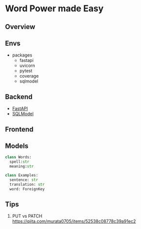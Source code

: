 # Word Power made Easy

## Overview

## Envs

- packages
  - fastapi
  - uvicorn
  - pytest
  - coverage
  - sqlmodel

## Backend

- [FastAPI](https://github.com/tiangolo/fastapi)
- [SQLModel](https://github.com/tiangolo/sqlmodel)

## Frontend

## Models

```python
class Words:
  spell:str
  meaning:str

class Examples:
  sentence: str
  translation: str
  word: ForeignKey
```

## Tips

1. PUT vs PATCH
   https://qiita.com/murata0705/items/52538c08778c39a91ec2
